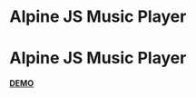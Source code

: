 <!DOCTYPE html>
<html>
<head>
	<h1>Alpine JS Music Player</h1>
</head>
<body>
	<h1>Alpine JS Music Player</h1>
	<a href="https://vasileclaudiu.github.io/alpjsplayermusic/"><strong>DEMO</strong></a>
</body>
</html>